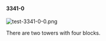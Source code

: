 #### 3341-0
![test-3341-0-0.png](https://github.com/lil-lab/nlvr/raw/master/nlvr/test/images/5/test-3341-0-0.png "test-3341-0-0.png")

There are two towers with four blocks.